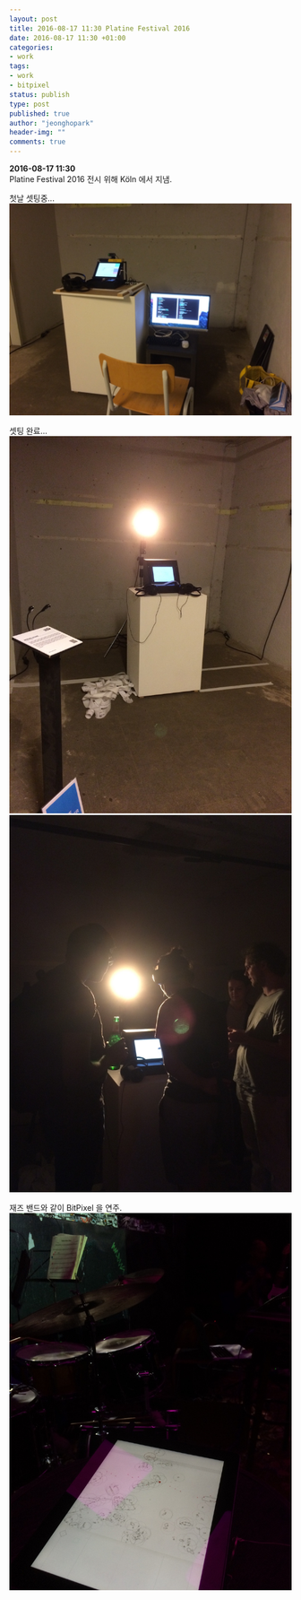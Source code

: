 ```yaml
---
layout: post
title: 2016-08-17 11:30 Platine Festival 2016
date: 2016-08-17 11:30 +01:00
categories:
- work
tags:
- work
- bitpixel
status: publish
type: post
published: true
author: "jeonghopark"
header-img: ""
comments: true
---
```

**2016-08-17 11:30**        
Platine Festival 2016 전시 위해 Köln 에서 지냄.     


첫날 셋팅중...           
![/assets/images/platinefestival_01.jpg](/assets/images/platinefestival_01.jpg)

셋팅 완료...            
![/assets/images/platinefestival_05.jpg](/assets/images/platinefestival_05.jpg)         
![/assets/images/platinefestival_04.jpg](/assets/images/platinefestival_04.jpg)         

재즈 밴드와 같이 BitPixel 을 연주.        
![/assets/images/platinefestival_03.jpg](/assets/images/platinefestival_03.jpg)             
